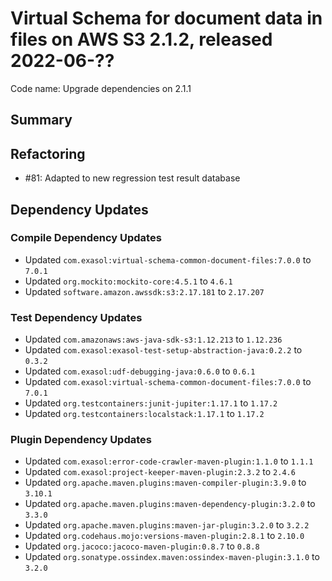 # Virtual Schema for document data in files on AWS S3 2.1.2, released 2022-06-??

Code name: Upgrade dependencies on 2.1.1

## Summary

## Refactoring

* #81: Adapted to new regression test result database

## Dependency Updates

### Compile Dependency Updates

* Updated `com.exasol:virtual-schema-common-document-files:7.0.0` to `7.0.1`
* Updated `org.mockito:mockito-core:4.5.1` to `4.6.1`
* Updated `software.amazon.awssdk:s3:2.17.181` to `2.17.207`

### Test Dependency Updates

* Updated `com.amazonaws:aws-java-sdk-s3:1.12.213` to `1.12.236`
* Updated `com.exasol:exasol-test-setup-abstraction-java:0.2.2` to `0.3.2`
* Updated `com.exasol:udf-debugging-java:0.6.0` to `0.6.1`
* Updated `com.exasol:virtual-schema-common-document-files:7.0.0` to `7.0.1`
* Updated `org.testcontainers:junit-jupiter:1.17.1` to `1.17.2`
* Updated `org.testcontainers:localstack:1.17.1` to `1.17.2`

### Plugin Dependency Updates

* Updated `com.exasol:error-code-crawler-maven-plugin:1.1.0` to `1.1.1`
* Updated `com.exasol:project-keeper-maven-plugin:2.3.2` to `2.4.6`
* Updated `org.apache.maven.plugins:maven-compiler-plugin:3.9.0` to `3.10.1`
* Updated `org.apache.maven.plugins:maven-dependency-plugin:3.2.0` to `3.3.0`
* Updated `org.apache.maven.plugins:maven-jar-plugin:3.2.0` to `3.2.2`
* Updated `org.codehaus.mojo:versions-maven-plugin:2.8.1` to `2.10.0`
* Updated `org.jacoco:jacoco-maven-plugin:0.8.7` to `0.8.8`
* Updated `org.sonatype.ossindex.maven:ossindex-maven-plugin:3.1.0` to `3.2.0`
